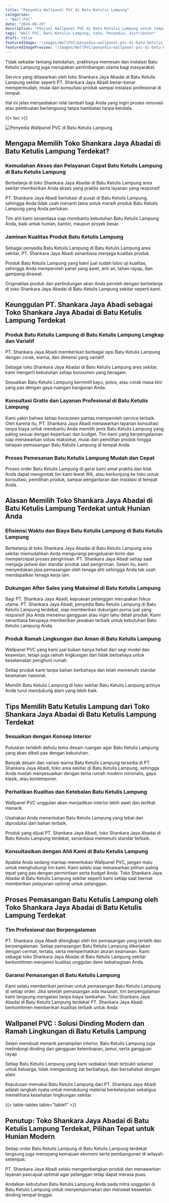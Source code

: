 ```yaml
---
title: "Penyedia Wallpanel PVC di Batu Ketulis Lampung"
categories:
- "Wall-PVC"
date: "2024-08-29"
description: "Penjual Wallpanel PVC di Batu Ketulis Lampung untuk tempat tinggal, office, dan gerai. Material terbaik, beragam motif, warna modern, dengan layanan instalasi oleh tim berpengalaman serta garansi resmi!|Layanan penyediaan Wallpanel PVC di Batu Ketulis Lampung untuk keperluan rumah, kantor, atau toko, dengan produk unggulan dan pemasangan oleh tenaga ahli profesional serta jaminan resmi.|Pilihan Wallpanel PVC di Batu Ketulis Lampung yang terbukti bagi tempat tinggal, office, dan ritel, bersama produk unggulan dan instalasi ditangani oleh tim profesional serta garansi resmi.|Penjualan Wallpanel PVC di Batu Ketulis Lampung untuk rumah, office, serta gerai, beserta produk berkualitas dan instalasi dikerjakan oleh teknisi ahli, dilengkapi beserta jaminan resmi.}"
tags: "Wall PVC, Batu Ketulis Lampung, toko, Penyedia, distributor"
draft: false
featuredImage: "/images/WallPVC/penyedia-wallpanel-pvc-di-batu-ketulis-lampung.png"
featuredImagePreview: "/images/WallPVC/penyedia-wallpanel-pvc-di-batu-ketulis-lampung.png"
---
```


Tidak sekadar tentang keindahan, praktisnya memesan dan instalasi Batu Ketulis Lampung juga merupakan pertimbangan utama bagi masyarakat.

Service yang ditawarkan oleh toko Shankara Jaya Abadai di Batu Ketulis Lampung sekitar seperti PT. Shankara Jaya Abadi benar-benar mempermudah, mulai dari konsultasi produk sampai instalasi profesional di tempat.

Hal ini jelas menyediakan nilai tambah bagi Anda yang ingin proses renovasi atau pembuatan berlangsung tanpa hambatan tanpa kendala.

{{< toc >}}

![Penyedia Wallpanel PVC di Batu Ketulis Lampung](/images/Wall-PVC/Penyedia-Wallpanel-PVC-di-Batu-Ketulis-Lampung.png)

## Mengapa Memilih Toko Shankara Jaya Abadai di Batu Ketulis Lampung Terdekat?

### Kemudahan Akses dan Pelayanan Cepat Batu Ketulis Lampung di Batu Ketulis Lampung

Berbelanja di toko Shankara Jaya Abadai di Batu Ketulis Lampung area sekitar memberikan Anda akses yang praktis serta layanan yang responsif.

PT. Shankara Jaya Abadi berlokasi di pusat di Batu Ketulis Lampung, sehingga Anda tidak usah menanti lama untuk meraih produk Batu Ketulis Lampung yang Anda perlukan.

Tim ahli kami senantiasa siap membantu kebutuhan Batu Ketulis Lampung Anda, baik untuk hunian, kantor, maupun proyek besar.

### Jaminan Kualitas Produk Batu Ketulis Lampung

Sebagai penyedia Batu Ketulis Lampung di Batu Ketulis Lampung area sekitar, PT. Shankara Jaya Abadi senantiasa menjaga kualitas produk.

Produk Batu Ketulis Lampung yang kami jual sudah lolos uji kualitas, sehingga Anda memperoleh panel yang awet, anti air, tahan rayap, dan gampang dirawat.

Originalitas produk dan perlindungan akan Anda peroleh dengan berbelanja di toko Shankara Jaya Abadai di Batu Ketulis Lampung sekitar seperti kami.

## Keunggulan PT. Shankara Jaya Abadi sebagai Toko Shankara Jaya Abadai di Batu Ketulis Lampung Terdekat

### Produk Batu Ketulis Lampung di Batu Ketulis Lampung Lengkap dan Variatif

PT. Shankara Jaya Abadi memberikan berbagai opsi Batu Ketulis Lampung dengan corak, warna, dan dimensi yang variatif.

Sebagai toko Shankara Jaya Abadai di Batu Ketulis Lampung area sekitar, kami mengerti kebutuhan setiap konsumen yang beragam.

Sesuaikan Batu Ketulis Lampung bermotif kayu, polos, atau corak masa kini yang pas dengan gaya ruangan bangunan Anda.

### Konsultasi Gratis dan Layanan Profesional di Batu Ketulis Lampung

Kami yakin bahwa setiap konsumen pantas memperoleh service terbaik. Oleh karena itu, PT. Shankara Jaya Abadi menawarkan layanan konsultasi tanpa biaya untuk membantu Anda memilih jenis Batu Ketulis Lampung yang paling sesuai dengan keperluan dan budget. Tim kami yang berpengalaman siap menawarkan solusi maksimal, mulai dari pemilihan produk hingga tahapan pemasangan Batu Ketulis Lampung di tempat Anda.

### Proses Pemesanan Batu Ketulis Lampung Mudah dan Cepat

Proses order Batu Ketulis Lampung di gerai kami amat praktis dan kilat. Anda dapat mengontak tim kami lewat WA, atau berkunjung ke toko untuk konsultasi, pemilihan produk, sampai pengantaran dan instalasi di tempat Anda.

## Alasan Memilih Toko Shankara Jaya Abadai di Batu Ketulis Lampung Terdekat untuk Hunian Anda

### Efisiensi Waktu dan Biaya Batu Ketulis Lampung di Batu Ketulis Lampung

Berbelanja di toko Shankara Jaya Abadai di Batu Ketulis Lampung area sekitar memudahkan Anda mengurangi pengeluaran kirim dan mempercepat proses pengiriman. PT. Shankara Jaya Abadi setiap saat menjaga jadwal dan standar produk saat pengiriman. Selain itu, kami menyediakan jasa pemasangan oleh tenaga ahli sehingga Anda tak usah mendapatkan tenaga kerja lain.

### Dukungan After Sales yang Maksimal di Batu Ketulis Lampung

Bagi PT. Shankara Jaya Abadi, kepuasan pelanggan merupakan fokus utama. PT. Shankara Jaya Abadi, penyedia Batu Ketulis Lampung di Batu Ketulis Lampung terdekat, siap memberikan dukungan purna jual yang responsif jika Anda menemui gangguan atau ingin tahu detail produk. Kami senantiasa berupaya memberikan jawaban terbaik untuk kebutuhan Batu Ketulis Lampung Anda.

### Produk Ramah Lingkungan dan Aman di Batu Ketulis Lampung

 Wallpanel PVC  yang kami jual bukan hanya hebat dari segi model dan keawetan, tetapi juga ramah lingkungan dan tidak berbahaya untuk keselamatan penghuni rumah.

Setiap produk kami tanpa bahan berbahaya dan telah memenuhi standar keamanan nasional.

Memilih Batu Ketulis Lampung di toko sekitar Batu Ketulis Lampung artinya Anda turut mendukung alam yang lebih baik.

## Tips Memilih Batu Ketulis Lampung dari Toko Shankara Jaya Abadai di Batu Ketulis Lampung Terdekat

### Sesuaikan dengan Konsep Interior 

Putuskan terlebih dahulu tema desain ruangan agar Batu Ketulis Lampung yang akan dibeli pas dengan kebutuhan.

Banyak desain dan variasi warna Batu Ketulis Lampung tersedia di PT. Shankara Jaya Abadi, toko area sekitar di Batu Ketulis Lampung, sehingga Anda mudah menyesuaikan dengan tema rumah modern minimalis, gaya klasik, atau kontemporer.

### Perhatikan Kualitas dan Ketebalan Batu Ketulis Lampung

 Wallpanel PVC  unggulan akan menjadikan interior lebih awet dan terlihat menarik.

Usahakan Anda menentukan Batu Ketulis Lampung yang tebal dan diproduksi dari bahan terbaik.

Produk yang dijual PT. Shankara Jaya Abadi, toko Shankara Jaya Abadai di Batu Ketulis Lampung terdekat, senantiasa memenuhi standar terbaik.

### Konsultasikan dengan Ahli Kami di Batu Ketulis Lampung

Apabila Anda sedang mantap menentukan Wallpanel PVC, jangan malu untuk menghubungi tim kami. Kami selalu siap menawarkan pilihan paling tepat yang pas dengan permintaan serta budget Anda. Toko Shankara Jaya Abadai di Batu Ketulis Lampung sekitar seperti kami setiap saat berniat memberikan pelayanan optimal untuk pelanggan.

## Proses Pemasangan Batu Ketulis Lampung oleh Toko Shankara Jaya Abadai di Batu Ketulis Lampung Terdekat

### Tim Profesional dan Berpengalaman

PT. Shankara Jaya Abadi dilengkapi oleh tim pemasangan yang terlatih dan berpengalaman. Setiap pemasangan Batu Ketulis Lampung dikerjakan dengan cermat, tertata, serta memperhatikan aturan keamanan. Kami sebagai toko Shankara Jaya Abadai di Batu Ketulis Lampung sekitar berkomitmen menjamin kualitas unggulan demi kebahagiaan Anda.

### Garansi Pemasangan di Batu Ketulis Lampung

Kami selalu memberikan jaminan untuk pemasangan Batu Ketulis Lampung di setiap order. Jika setelah pemasangan ada masalah, tim berpengalaman kami langsung mengatasi tanpa biaya tambahan. Toko Shankara Jaya Abadai di Batu Ketulis Lampung terdekat PT. Shankara Jaya Abadi berkomitmen memberikan kualitas terbaik untuk Anda.

##  Wallpanel PVC : Solusi Dinding Modern dan Ramah Lingkungan di Batu Ketulis Lampung

Selain membuat menarik penampilan interior, Batu Ketulis Lampung juga melindungi dinding dari gangguan kelembapan, jamur, serta gangguan rayap

Setiap Batu Ketulis Lampung yang kami sediakan telah terbukti selamat untuk keluarga, tidak mengandung zat berbahaya, dan bersahabat dengan alam

Keputusan memakai Batu Ketulis Lampung dari PT. Shankara Jaya Abadi adalah langkah nyata untuk mendukung material berkelanjutan sekaligus memelihara kesehatan lingkungan sekitar.

{{< table-tables table="table1" >}}

## Penutup: Toko Shankara Jaya Abadai di Batu Ketulis Lampung Terdekat, Pilihan Tepat untuk Hunian Modern

Setiap order Batu Ketulis Lampung di Batu Ketulis Lampung terdekat langsung juga menopang kemajuan ekonomi serta pembangunan di wilayah setempat.

PT. Shankara Jaya Abadi selalu mengembangkan produk dan menawarkan layanan pascajual optimal agar pelanggan tetap dapat merasa puas.

Andalkan kebutuhan Batu Ketulis Lampung Anda pada mitra unggulan di Batu Ketulis Lampung untuk menyempurnakan dan merawat keawetan dinding tempat tinggal.
